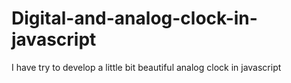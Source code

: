# Digital-and-analog-clock-in-javascript
I have try to develop a little bit beautiful analog clock in javascript 
